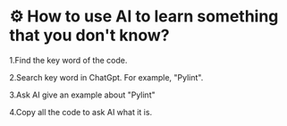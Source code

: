 # ⚙ How to use AI to learn something that you don't know?

1.Find the key word of the code.

2.Search key word in ChatGpt. For example, "Pylint".

3.Ask AI give an example about "Pylint"

4.Copy all the code to ask AI what it is.
